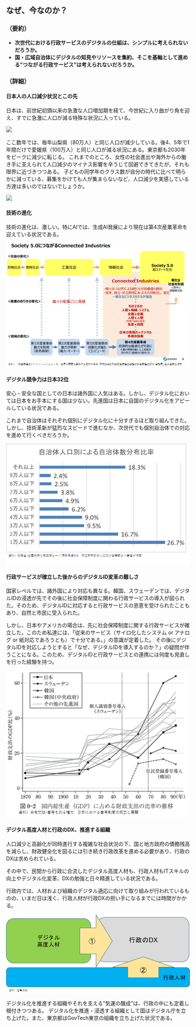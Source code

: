 ## なぜ、今なのか？

### （要約）

- <B>次世代における行政サービスのデジタルの仕組は、シンプルに考えられないだろうか。</B>
- <B>国・広域自治体にデジタルの知見やリソースを集約、そこを基軸として進める”つながる行政サービス”は考えられないだろうか。</B>

### （詳細）

#### 日本人の人口減少状況とこの先

日本は、前世紀初頭以来の急激な人口増加期を経て、今世紀に入り曲がり角を迎え、すでに急激に人口が減る特殊な状況に入っている。

![](../images/はじめに急激な人口増お人口減社会.png)

ここ数年では、毎年山梨県（80万人）と同じ人口が減少している。後4、5年で1年間だけで愛媛県（100万人）と同じ人口が減る状況にある。東京都も2030年をピークに減少に転じる。
これまでのところ、女性の社会進出や海外からの働き手に支えられて人口減少のマイナス影響を辛うじて回避できてきたが、それも限界に近づきつつある。
子どもの同学年のクラス数が自分の時代に比べて明らかに減っている、募集をかけても人が集まらないなど、人口減少を実感している方達は多いのではないでしょうか。

![](../images/はじめに現在の人口減.png)

#### 技術の進化
技術の進化は、激しい。特にAIでは、生成AI発展により現在は第4次産業革命を迎えている状況である。

![新産業構造ビジョン](../images/はじめに産業革命の進化過程.png)

#### デジタル競争力は日本32位
安心・安全な国としての日本は諸外国に人気はある。しかし、デジタル化においては日本をお手本にする国は少ない。先進国は日本に自国のデジタル化をアピールしている状況である。

これまで自治体はそれぞれ個別にデジタル化に十分すぎるほど取り組んできた。しかし、技術革新が猛烈なスピードで進むなか、次世代でも個別自治体での対応を進めて行くべきだろうか。

![](../images/はじめに自治体人口別による自治体数分布比率.png)

#### 行政サービスが確立した後からのデジタルID変革の難しさ
国家レベルでは、諸外国により対応も異なる。韓国、スウェーデンでは、デジタルIDの浸透が先でその後に社会保障制度に関わる行政サービスの導入が図られた。そのため、デジタルIDに対応すると行政サービスの恩恵を受けられたこともあり、自然と市民に受入られた。

しかし、日本やアメリカの場合は、先に社会保障制度に関する行政サービスが確立した。このため私達には、「従来のサービス（サイロ化したシステム or アナログ or 紙対応であろうとも）で十分である。」の意識が定着した。
その後にデジタルIDを対応しようとすると「なぜ、デジタルIDを導入するのか？」の疑問が伴うことになる。このため、デジタルIDと行政サービスとの連携には何度も見直しを行った経験を持つ。

![](../images/番号制度の導入時期（各国）.png)

#### デジタル高度人材と行政のDX、推進する組織

人口減少と高齢化が同時進行する複雑な社会状況の下、国と地方政府の債務残高を減らし、財政健全化を図るには引き続き行政改革を進める必要があり、行政のDXは求められている。

その中で、民間から行政に合流したデジタル高度人材も、行政人材もITスキルの向上やデジタル化変革、DXの勉強と日々精進している状況である。

行政内では、人材および組織のデジタル適応に向けて取り組みが行われているものの、いまだ日は浅く、行政人材が行政DXの担い手になるまでには時間がかかる。

![](../images/はじめに行政DXを進めるにあたって人材アプローチ.png)

デジタル化を推進する組織やそれを支える"気運の醸成"は、行政の中にも定着し根付きつつある。
デジタル化を推進・浸透する組織として国はデジタル庁を立ち上げた。また、東京都はGovTech東京の組織を立ち上げた状況である。